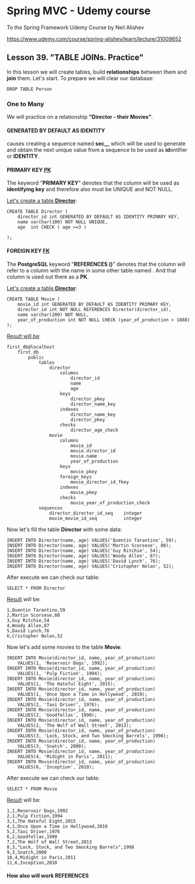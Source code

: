 # Spring MVC - Udemy course
To the Spring Framework Udemy Course by Neil Alishev

https://www.udemy.com/course/spring-alishev/learn/lecture/31009652

<h2>Lesson 39. "TABLE JOINs. Practice"</h2>

In this lesson we will create tables, build <b>relationships</b> between them and <b>join</b> them.
Let's start. To prepare we will clear our database:

    DROP TABLE Person


<h3>One to Many</h3>

We will practice on a relationship <b>"Director - their Movies"</b>.

<h4>GENERATED BY DEFAULT AS IDENTITY</h4>

causes creating a sequence named <b>sec_<table-name>_<column-name></b> which will
be used to generate and obtain the next unique value from a sequence to be used as
<b>id</b>entifier or <b>IDENTITY</b>.

<h4>PRIMARY KEY <u>PK</u></h4>

The keyword "<b>PRIMARY KEY</b>" denotes that the column will be used as 
<b>identifying key</b> and therefore also must be UNIQUE and NOT NULL.

<u> Let's create a table <b>Director</b></u>:

    CREATE TABLE Director (
        director_id int GENERATED BY DEFAULT AS IDENTITY PRIMARY KEY,
        name varchar(100) NOT NULL UNIQUE,
        age  int CHECK ( age >=3 )

    );

<h4>FOREIGN KEY <u>FK</u></h4>
The <b>PostgreSQL</b> keyword "<b>REFERENCES  <Table-name>(<column-name>)</b>" denotes that the column will refer to a column
with the name <b><column-name></b> in some other table named <b><Table-name></b>. 
And that column  is used out there as a <b>PK</b>.

<u> Let's create a table <b>Director</b></u>:

    CREATE TABLE Movie (
        movie_id int GENERATED BY DEFAULT AS IDENTITY PRIMARY KEY,
        director_id int NOT NULL REFERENCES Director(director_id),
        name varchar(200) NOT NULL,
        year_of_production int NOT NULL CHECK (year_of_production > 1888)    
    );


<u>Result will be</u>:

    first_db@localhost
        first_db
            public
                tables
                    director
                        columns
                            director_id
                            name
                            age
                        keys
                            director_pkey
                            director_name_key
                        indexes    
                            director_name_key
                            director_pkey
                        checks
                            director_age_check
                    movie
                        columns
                            movie_id
                            movie.director_id
                            movie.name
                            year_of_production
                        keys
                            movie_pkey
                        foreign_keys    
                            movie_director_id_fkey
                        indexes
                            movie_pkey
                        checks
                            movie_year_of_production_check
                sequences
                    director_director_id_seq    integer
                    movie_movie_id_seq          integer

Now let's fill the table <b>Director</b> with some data:
        
    INSERT INTO Director(name, age) VALUES('Quentin Tarantino', 59);
    INSERT INTO Director(name, age) VALUES('Martin Scorsese', 80);
    INSERT INTO Director(name, age) VALUES('Guy Ritchie', 54);
    INSERT INTO Director(name, age) VALUES('Woody Allen', 87);
    INSERT INTO Director(name, age) VALUES('David Lynch', 76);
    INSERT INTO Director(name, age) VALUES('Cristopher Nolan', 52);

After execute we can check our table:

    SELECT * FROM Director

<u>Result</u> will be:

    1,Quentin Tarantino,59
    2,Martin Scorsese,80
    3,Guy Ritchie,54
    4,Woody Allen,87
    5,David Lynch,76
    6,Cristopher Nolan,52


Now let's add some movies to the table <b>Movie</b>:

    INSERT INTO Movie(director_id, name, year_of_production)
        VALUES(1, 'Reservoir Dogs', 1992);
    INSERT INTO Movie(director_id, name, year_of_production)
        VALUES(1, 'Pulp Fiction', 1994);
    INSERT INTO Movie(director_id, name, year_of_production)
        VALUES(1, 'The Hateful Eight', 2015);
    INSERT INTO Movie(director_id, name, year_of_production)
        VALUES(1, 'Once Upon a Time in Hollywood', 2019);
    INSERT INTO Movie(director_id, name, year_of_production)
        VALUES(2, 'Taxi Driver', 1976);
    INSERT INTO Movie(director_id, name, year_of_production)
        VALUES(2, 'Goodfellas', 1990);
    INSERT INTO Movie(director_id, name, year_of_production)
        VALUES(2, 'The Wolf of Wall Street', 2013);
    INSERT INTO Movie(director_id, name, year_of_production)
        VALUES(3, 'Lock, Stock, and Two Smocking Barrels', 1998);
    INSERT INTO Movie(director_id, name, year_of_production)
        VALUES(3, 'Snatch', 2000);
    INSERT INTO Movie(director_id, name, year_of_production)
        VALUES(4, 'Midight in Paris', 2011);
    INSERT INTO Movie(director_id, name, year_of_production)
        VALUES(6, 'Inception', 2010);

After execute we can check our table:

    SELECT * FROM Movie

<u>Result</u> will be:

    1,1,Reservoir Dogs,1992
    2,1,Pulp Fiction,1994
    3,1,The Hateful Eight,2015
    4,1,Once Upon a Time in Hollywood,2019
    5,2,Taxi Driver,1976
    6,2,Goodfellas,1990
    7,2,The Wolf of Wall Street,2013
    8,3,"Lock, Stock, and Two Smocking Barrels",1998
    9,3,Snatch,2000
    10,4,Midight in Paris,2011
    11,6,Inception,2010


<h4>How also will work REFERENCES</h4>
